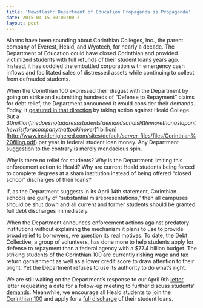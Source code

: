 ```yaml
---
title: 'Newsflash: Department of Education Propaganda is Propaganda'
date: 2015-04-15 00:00:00 Z
layout: post
---
```


Alarms have been sounding about Corinthian Colleges, Inc., the parent company of Everest, Heald, and Wyotech, for nearly a decade. The Department of Education could have closed Corinthian and provided victimized students with full refunds of their student loans years ago. Instead, it has coddled the embattled corporation with emergency cash inflows and facilitated sales of distressed assets while continuing to collect from defrauded students. 

When the Corinthian 100 expressed their disgust with the Department by going on strike and submitting hundreds of “Defense to Repayment” claims for debt relief, the Department announced it would consider their demands. Today, it [gestured in that direction](http://www.ed.gov/news/press-releases/us-department-education-fines-corinthian-colleges-30-million-misrepresentation) by taking action against Heald College. But a $30 million fine does not address students’ demands and is little more than a slap on the wrist for a company that took in over [$1 billion](http://www.insidehighered.com/sites/default/server_files/files/Corinthian%20filing.pdf) per year in federal student loan money. Any Department suggestion to the contrary is merely mendacious spin.

Why is there no relief for students? Why is the Department limiting this enforcement action to Heald? Why are current Heald students being forced to complete degrees at a sham institution instead of being offered “closed school” discharges of their loans?

If, as the Department suggests in its April 14th statement, Corinthian schools are guilty of “substantial misrepresentations,” then all campuses should be shut down and all current and former students should be granted full debt discharges immediately.

When the Department announces enforcement actions against predatory institutions without explaining the mechanism it plans to use to provide broad relief to borrowers, we question its real motives. To date, the Debt Collective, a group of volunteers, has done more to help students apply for defense to repayment than a federal agency with a $77.4 billion budget. The striking students of the Corinthian 100 are currently risking wage and tax return garnishment as well as a lower credit score to draw attention to their plight. Yet the Department refuses to use its authority to do what’s right.

We are still waiting on the Department’s response to our April 9th [letter](http://blog.debtcollective.org/the-debt-collective-letter-to-the-doe/) letter requesting a date for a follow-up meeting to further discuss students’ [demands](http://www.documentcloud.org/documents/1699205-corinthian-collective-proposed-plan-for-debt). Meanwhile, we encourage all Heald students to join the [Corinthian 100](http://debtcollective.org/studentstrike) and apply for a [full discharge](http://debtcollective.org/corinthiandtr) of their student loans.